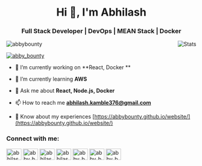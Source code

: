 <h1 align="center">Hi 👋, I'm Abhilash</h1>
<h3 align="center">Full Stack Developer | DevOps | MEAN Stack | Docker</h3>



<img src="https://github-readme-stats.vercel.app/api/?username=AbbyBounty&show_icons=true&title_color=fff&icon_color=79ff97&text_color=9f9f9f&bg_color=151515" alt="Stats" align="right">

<p align="left"> <img src="https://komarev.com/ghpvc/?username=abbybounty&label=Profile%20views&color=0e75b6&style=flat" alt="abbybounty" /> </p>

<p align="left"> <a href="https://twitter.com/abby_bounty" target="blank"><img src="https://img.shields.io/twitter/follow/abby_bounty?logo=twitter&style=for-the-badge" alt="abby_bounty" /></a> </p>

- 🔭 I’m currently working on **React, Docker  **

- 🌱 I’m currently learning **AWS**

- 💬 Ask me about **React, Node.js, Docker**

- 📫 How to reach me **abhilash.kamble376@gmail.com**

- 📄 Know about my experiences [https://abbybounty.github.io/website/](https://abbybounty.github.io/website/)

<h3 align="left">Connect with me:</h3>
<p align="left">
<a href="https://codepen.io/abhilash kamble" target="blank"><img align="center" src="https://cdn.jsdelivr.net/npm/simple-icons@3.0.1/icons/codepen.svg" alt="abhilash kamble" height="30" width="40" /></a>
<a href="https://twitter.com/abby_bounty" target="blank"><img align="center" src="https://cdn.jsdelivr.net/npm/simple-icons@3.0.1/icons/twitter.svg" alt="abby_bounty" height="30" width="40" /></a>
<a href="https://linkedin.com/in/abhilashkamble" target="blank"><img align="center" src="https://cdn.jsdelivr.net/npm/simple-icons@3.0.1/icons/linkedin.svg" alt="abhilashkamble" height="30" width="40" /></a>
<a href="https://fb.com/abhilash.kamble33" target="blank"><img align="center" src="https://cdn.jsdelivr.net/npm/simple-icons@3.0.1/icons/facebook.svg" alt="abhilash.kamble33" height="30" width="40" /></a>
<a href="https://instagram.com/abby_bounty" target="blank"><img align="center" src="https://cdn.jsdelivr.net/npm/simple-icons@3.0.1/icons/instagram.svg" alt="abby_bounty" height="30" width="40" /></a>
<a href="https://www.codechef.com/users/abby_bounty" target="blank"><img align="center" src="https://cdn.jsdelivr.net/npm/simple-icons@3.1.0/icons/codechef.svg" alt="abby_bounty" height="30" width="40" /></a>
<a href="https://www.hackerrank.com/abby_bounty" target="blank"><img align="center" src="https://cdn.jsdelivr.net/npm/simple-icons@3.0.1/icons/hackerrank.svg" alt="abby_bounty" height="30" width="40" /></a>
</p>


